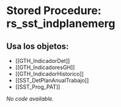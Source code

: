 # Stored Procedure: rs_sst_indplanemerg

## Usa los objetos:
- [[GTH_IndicadorDet]]
- [[GTH_IndicadoresGH]]
- [[GTH_IndicadorHistorico]]
- [[SST_DetPlanAnualTrabajo]]
- [[SST_Prog_PAT]]

*No code available.*

